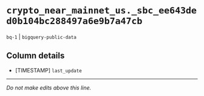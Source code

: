 # `crypto_near_mainnet_us._sbc_ee643ded0b104bc288497a6e9b7a47cb`
`bq-1` | `bigquery-public-data`

## Column details
* [TIMESTAMP] `last_update`

-------------------------------------------------------------------------------
*Do not make edits above this line.*
